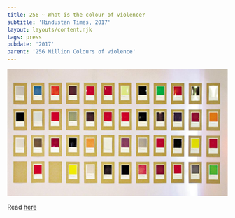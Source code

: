 ```yaml
---
title: 256 ~ What is the colour of violence?
subtitle: 'Hindustan Times, 2017'
layout: layouts/content.njk
tags: press
pubdate: '2017'
parent: '256 Million Colours of violence'
---
```

![](/static/img/ht_256millcov.jpg)

Read [here](https://www.hindustantimes.com/art-and-culture/what-is-the-colour-of-violence-an-art-show-is-trying-to-find-out/story-1kJAkzgKgvnX4US0GkNq4H.html)
